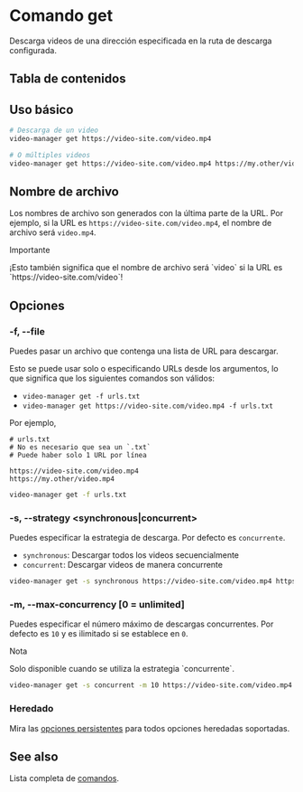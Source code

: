 # Comando get

Descarga videos de una dirección especificada en la ruta de descarga configurada.

## Tabla de contenidos

<!--toc:start-->
<!-- - [Comando get](#comando-get) -->
<!--   - [Tabla de contenidos](#tabla-de-contenidos) -->
<!--   - [Uso básico](#uso-básico) -->
<!--   - [Nombre de archivo](#nombre-de-archivo) -->
<!--   - [Opciones](#opciones) -->
<!--     - [-f, --file ](#-f---file-) -->
<!--     - [-s, --strategy \<synchronous|concurrent\>](#-s---strategy-synchronousconcurrent) -->
<!--     - [-m, --max-concurrency \[0 = unlimited\] ](#-m---max-concurrency-0--unlimited-) -->
<!--     - [Heredado](#heredado) -->
<!--   - [See also](#see-also) -->
<!--toc:end-->

## Uso básico

```sh
# Descarga de un video
video-manager get https://video-site.com/video.mp4

# O múltiples videos
video-manager get https://video-site.com/video.mp4 https://my.other/video.mp4
```

## Nombre de archivo

Los nombres de archivo son generados con la última parte de la URL.
Por ejemplo, si la URL es `https://video-site.com/video.mp4`, el nombre de archivo será `video.mp4`.

<div class="admonition IMPORTANT" markdown>
<p class="admonition-title">Importante</p>
¡Esto también significa que el nombre de archivo será `video` si la URL es `https://video-site.com/video`!
</div>

## Opciones

### -f, --file <path>

Puedes pasar un archivo que contenga una lista de URL para descargar.

Esto se puede usar solo o especificando URLs desde los argumentos, lo que significa que los siguientes comandos son válidos:

- `video-manager get -f urls.txt`
- `video-manager get https://video-site.com/video.mp4 -f urls.txt`

Por ejemplo,

```text
# urls.txt
# No es necesario que sea un `.txt`
# Puede haber solo 1 URL por línea

https://video-site.com/video.mp4
https://my.other/video.mp4
```

```sh
video-manager get -f urls.txt
```

### -s, --strategy <synchronous|concurrent>


Puedes especificar la estrategia de descarga. Por defecto es `concurrente`.

- `synchronous`: Descargar todos los videos secuencialmente
- `concurrent`: Descargar videos de manera concurrente

```sh
video-manager get -s synchronous https://video-site.com/video.mp4 https://my.other/video.mp4
```

### -m, --max-concurrency [0 = unlimited] <integer>

Puedes especificar el número máximo de descargas concurrentes. Por defecto es `10` y es ilimitado si se establece en `0`.

<div class="admonition NOTE" markdown>
<p class="admonition-title">Nota</p>
Solo disponible cuando se utiliza la estrategia `concurrente`.
</div>

```sh
video-manager get -s concurrent -m 10 https://video-site.com/video.mp4 https://my.other/video.mp4
```

### Heredado

Mira las [opciones persistentes](./index.md#opciones-persistentes) para todos opciones heredadas soportadas.

<!-- See [persistent options](./index.md#opciones-persistentes) for all the supported inherited options. -->

## See also

Lista completa de [comandos](./index.md).
